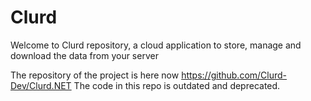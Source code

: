 # Clurd

Welcome to Clurd repository, a cloud application to store, manage and download the data from your server 

The repository of the project is here now https://github.com/Clurd-Dev/Clurd.NET
The code in this repo is outdated and deprecated.
